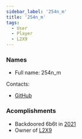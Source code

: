 ```yaml
---
sidebar_label: '254n_m'
title: '254n_m'
tags:
  - User
  - Player
  - L2X9
---
```


### Names
* Full name: 254n_m

Contacts:
* [GitHub](https://github.com/254nm)

### Acomplishments
- Backdoored 6b6t in [2021](../History/2021.md)
- Owner of [L2X9](../Servers/L2x9.md)